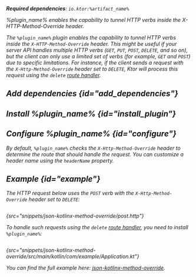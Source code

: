 [//]: # (title: XHttpMethodOverride)

<var name="plugin_name" value="XHttpMethodOverride"/>
<var name="artifact_name" value="ktor-server-method-override"/>

<tldr>
<p>
<b>Required dependencies</b>: <code>io.ktor:%artifact_name%</code>
</p>
<var name="example_name" value="json-kotlinx-method-override"/>
<include from="lib.topic" element-id="download_example"/>
</tldr>

<link-summary>
%plugin_name% enables the capability to tunnel HTTP verbs inside the X-HTTP-Method-Override header.
</link-summary>

The `%plugin_name%` plugin enables the capability to tunnel HTTP verbs inside the `X-HTTP-Method-Override` header.
This might be useful if your server API handles multiple HTTP verbs (`GET`, `PUT`, `POST`, `DELETE`, and so on), but the client can only use a limited set of verbs (for example, `GET` and `POST`) due to specific limitations.
For instance, if the client sends a request with the `X-Http-Method-Override` header set to `DELETE`, Ktor will process this request using the `delete` [route handler](Routing_in_Ktor.md#define_route).


## Add dependencies {id="add_dependencies"}

<include from="lib.topic" element-id="add_ktor_artifact_intro"/>
<include from="lib.topic" element-id="add_ktor_artifact"/>

## Install %plugin_name% {id="install_plugin"}

<include from="lib.topic" element-id="install_plugin"/>


## Configure %plugin_name% {id="configure"}

By default, `%plugin_name%` checks the `X-Http-Method-Override` header to determine the route that should handle the request.
You can customize a header name using the `headerName` property.

## Example {id="example"}

The HTTP request below uses the `POST` verb with the `X-Http-Method-Override` header set to `DELETE`:

```http request
```
{src="snippets/json-kotlinx-method-override/post.http"}

To handle such requests using the `delete` [route handler](Routing_in_Ktor.md#define_route), you need to install `%plugin_name%`:

```kotlin
```
{src="snippets/json-kotlinx-method-override/src/main/kotlin/com/example/Application.kt"}

You can find the full example here: [json-kotlinx-method-override](https://github.com/ktorio/ktor-documentation/tree/%current-branch%/codeSnippets/snippets/json-kotlinx-method-override).

